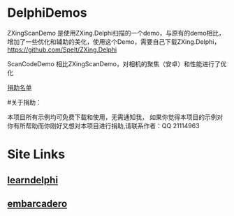 # DelphiDemos 


ZXingScanDemo 是使用ZXing.Delphi扫描的一个demo，与原有的demo相比，增加了一些优化和辅助的美化，使用这个Demo，需要自己下载ZXing.Delphi，https://github.com/Spelt/ZXing.Delphi

ScanCodeDemo 相比ZXingScanDemo，对相机的聚焦（安卓）和性能进行了优化


[捐助名单](DonationList.md) 


#关于捐助：

本项目所有示例均可免费下载和使用，无需通知我，
如果你觉得本项目的示例对你有所帮助而你刚好又想对本项目进行捐助,请联系作者：QQ 21114963


# Site Links
	
## [learndelphi](//learndelphi.org)

## [embarcadero](//embarcadero.com)
